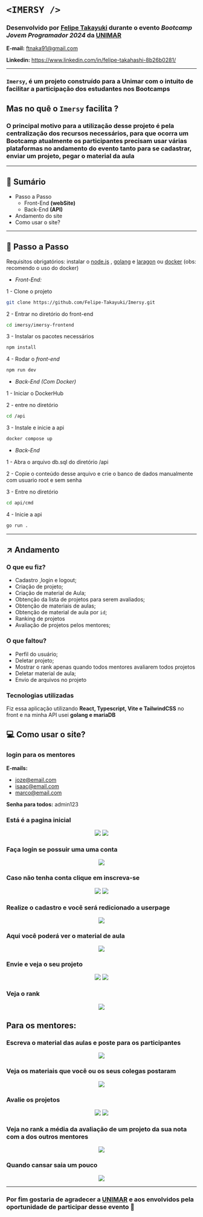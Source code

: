 # 

# `<IMERSY />`

### Desenvolvido por [Felipe Takayuki](https://github.com/Felipe-Takayuki) durante o evento *Bootcamp Jovem Programador 2024* da [UNIMAR](https://unimar.br/)

**E-mail:** [ftnaka91@gmail.com](mailto:ftnaka91@gmail.com) 

**Linkedin:** https://www.linkedin.com/in/felipe-takahashi-8b26b0281/

---

### **`Imersy`, é um projeto construído para a Unimar com o intuito de facilitar   a participação dos estudantes nos Bootcamps**

## Mas no quê o `Imersy` facilita ?

### O principal motivo para a utilização desse projeto é pela centralização dos recursos necessários, para que ocorra um Bootcamp atualmente os participantes precisam usar várias plataformas no andamento do evento tanto para se cadastrar, enviar um projeto, pegar o material da aula

---

## 📖 Sumário

- Passo a Passo
    - Front-End **(webSite)**
    - Back-End **(API)**
- Andamento do site
- Como usar o site?

---

## 👣 Passo a Passo

Requisitos obrigatórios: instalar o [node.js](https://nodejs.org/pt/download/prebuilt-installer) , [golang](https://go.dev/doc/install) e  [laragon](https://laragon.org/download/) ou [docker](https://www.docker.com/) (obs: recomendo o uso do docker)

- *Front-End:*

1 - Clone o projeto 

```bash
git clone https://github.com/Felipe-Takayuki/Imersy.git
```

2 - Entrar no diretório do front-end

```bash
cd imersy/imersy-frontend
```

3 - Instalar os pacotes necessários

```bash
npm install
```

4 - Rodar o *front-end*

```bash
npm run dev
```

- *Back-End (Com Docker)*

1 - Iniciar o DockerHub

2 - entre no diretório 
```bash
cd /api
```

3 - Instale e inicie a api

```bash
docker compose up
```

- *Back-End*

1 - Abra o arquivo db.sql do diretório /api 

2 - Copie o conteúdo desse arquivo  e crie o banco de dados manualmente com usuario root e sem senha

3 - Entre no diretório

```bash
cd api/cmd
```

4 - Inicie a api

```bash
go run . 
```

---

## ↗️ Andamento

### O que eu fiz?

- Cadastro ,login e logout;
- Criação de projeto;
- Criação de material de Aula;
- Obtenção da lista de projetos para serem avaliados;
- Obtenção de materiais de aulas;
- Obtenção de material de aula por `id`;
- Ranking de projetos
- Avaliação de projetos pelos mentores;

### O que faltou?

- Perfil do usuário;
- Deletar projeto;
- Mostrar o rank apenas quando todos mentores avaliarem todos projetos
- Deletar material de aula;
- Envio de arquivos no projeto

### Tecnologias utilizadas

Fiz essa aplicação utilizando **React, Typescript, Vite e TailwindCSS** no front e na minha API usei **golang e mariaDB**

## 💻 Como usar o site? 
### login para os mentores
**E-mails:**
- joze@email.com
- isaac@email.com
- marco@email.com

**Senha para todos:**
admin123

<div align="center">
<h3 align="start">Está é a pagina inicial </h3>
<img src="docs/homepage.png"  />
<img src="docs/homepage2.png"  />

<h3 align="start">Faça login se possuir uma uma conta</h3>
<img src="docs/login.png" />

<h3 align="start">Caso não tenha conta clique em inscreva-se  </h3>
<img src="docs/cadastro1.png" />
<img src="docs/cadastro2.png" />

<h3 align="start">Realize o cadastro e você será redicionado a userpage</h3>
<img src="docs/userpage.png" />


<h3 align="start">Aqui você poderá ver o material de aula </h3>
<img src="docs/userpage.png" />

<h3 align="start">Envie e veja o seu projeto</h3>
<img src="docs/write-project.png" />
<img src="docs/project-user.png" />

<h3 align="start">Veja o rank</h3>
<img src="docs/ranktouser.png" />

<h2 align="start">Para os mentores:</h2>
<h3 align="start">Escreva o material das aulas e poste para os participantes</h3>
<img src="docs/mentor_writeaula.png" />
<h3 align="start">Veja os materiais que você ou os seus colegas postaram</h3>
<img src="docs/mentor-show-aula.png" />
<h3 align="start">Avalie os projetos</h3>
<img src="docs/mentor-evaluable.png" />
<img src="docs/mentor_evaluable1.png" />
<h3 align="start">Veja no rank a média da avaliação de um projeto da sua nota com a dos outros mentores</h3>
<img src="docs/rank-project.png" />

<h3 align="start">Quando cansar saia um pouco</h3>
<img src="docs/backbutton.png" />


</div>

---

### Por fim gostaria de agradecer a [UNIMAR](https://unimar.br/) e aos envolvidos pela oportunidade de participar desse evento 🙏
